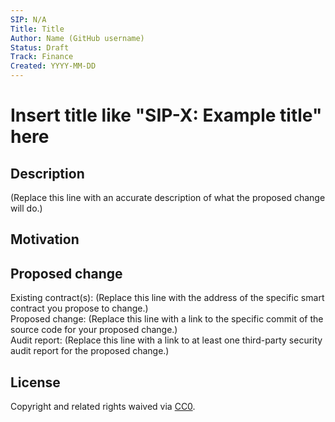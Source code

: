 ```yaml
---
SIP: N/A
Title: Title
Author: Name (GitHub username)
Status: Draft
Track: Finance
Created: YYYY-MM-DD
---
```


# Insert title like "SIP-X: Example title" here  

## Description  

(Replace this line with an accurate description of what the proposed change will do.)

## Motivation  

## Proposed change  

Existing contract(s): (Replace this line with the address of the specific smart contract you propose to change.)  
Proposed change: (Replace this line with a link to the specific commit of the source code for your proposed change.)  
Audit report: (Replace this line with a link to at least one third-party security audit report for the proposed change.)  

## License
Copyright and related rights waived via [CC0](https://creativecommons.org/publicdomain/zero/1.0/).
